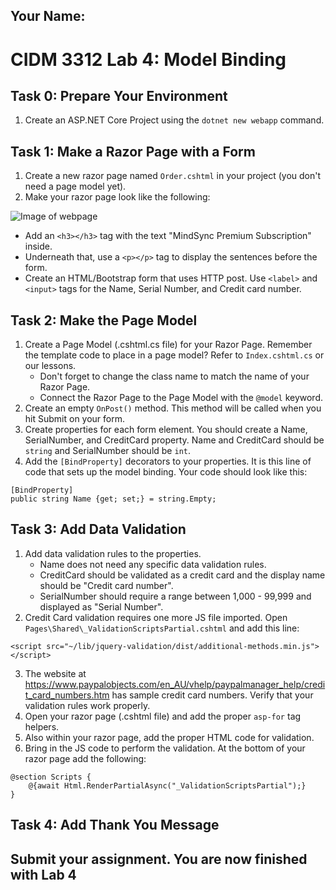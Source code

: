 ## Your Name:

# CIDM 3312 Lab 4: Model Binding

## Task 0: Prepare Your Environment

1. Create an ASP.NET Core Project using the `dotnet new webapp` command.

## Task 1: Make a Razor Page with a Form

1. Create a new razor page named `Order.cshtml` in your project (you don't need a page model yet).
2. Make your razor page look like the following:

![Image of webpage](https://i.imgur.com/OPfnFU4.png)

  - Add an `<h3></h3>` tag with the text "MindSync Premium Subscription" inside.
  - Underneath that, use a `<p></p>` tag to display the sentences before the form.
  - Create an HTML/Bootstrap form that uses HTTP post. Use `<label>` and `<input>` tags for the Name, Serial Number, and Credit card number.

## Task 2: Make the Page Model
1. Create a Page Model (.cshtml.cs file) for your Razor Page. Remember the template code to place in a page model? Refer to `Index.cshtml.cs` or our lessons.
   * Don't forget to change the class name to match the name of your Razor Page.
   * Connect the Razor Page to the Page Model with the `@model` keyword.
2. Create an empty `OnPost()` method. This method will be called when you hit Submit on your form.
3. Create properties for each form element. You should create a Name, SerialNumber, and CreditCard property. Name and CreditCard should be `string` and SerialNumber should be `int`.
4. Add the `[BindProperty]` decorators to your properties. It is this line of code that sets up the model binding. Your code should look like this:

```
[BindProperty]
public string Name {get; set;} = string.Empty;
```

## Task 3: Add Data Validation
1. Add data validation rules to the properties.
   - Name does not need any specific data validation rules.
   - CreditCard should be validated as a credit card and the display name should be "Credit card number".
   - SerialNumber should require a range between 1,000 - 99,999 and displayed as "Serial Number".
2. Credit Card validation requires one more JS file imported. Open `Pages\Shared\_ValidationScriptsPartial.cshtml` and add this line:
```
<script src="~/lib/jquery-validation/dist/additional-methods.min.js"></script>
```
3. The website at https://www.paypalobjects.com/en_AU/vhelp/paypalmanager_help/credit_card_numbers.htm has sample credit card numbers. Verify that your validation rules work properly.
4. Open your razor page (.cshtml file) and add the proper `asp-for` tag helpers.
5. Also within your razor page, add the proper HTML code for validation.
6.	Bring in the JS code to perform the validation. At the bottom of your razor page add the following:
```
@section Scripts {
    @{await Html.RenderPartialAsync("_ValidationScriptsPartial");}
}
```

## Task 4: Add Thank You Message


## Submit your assignment. You are now finished with Lab 4       
